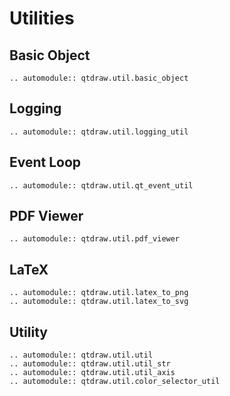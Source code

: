# Utilities

## Basic Object

```{eval-rst}
.. automodule:: qtdraw.util.basic_object
```

## Logging

```{eval-rst}
.. automodule:: qtdraw.util.logging_util
```

## Event Loop

```{eval-rst}
.. automodule:: qtdraw.util.qt_event_util
```

## PDF Viewer

```{eval-rst}
.. automodule:: qtdraw.util.pdf_viewer
```

## LaTeX

```{eval-rst}
.. automodule:: qtdraw.util.latex_to_png
.. automodule:: qtdraw.util.latex_to_svg
```

## Utility

```{eval-rst}
.. automodule:: qtdraw.util.util
.. automodule:: qtdraw.util.util_str
.. automodule:: qtdraw.util.util_axis
.. automodule:: qtdraw.util.color_selector_util
```
